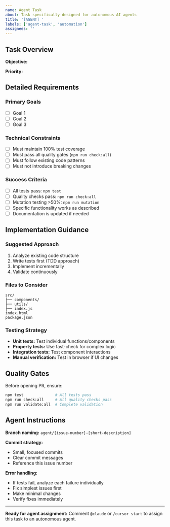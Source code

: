 ```yaml
---
name: Agent Task
about: Task specifically designed for autonomous AI agents
title: '[AGENT] '
labels: ['agent-task', 'automation']
assignees: ''
---
```


## Task Overview
**Objective:**
<!-- Clear, specific description of what the agent should accomplish -->

**Priority:** <!-- High/Medium/Low -->

## Detailed Requirements

### Primary Goals
- [ ] Goal 1
- [ ] Goal 2
- [ ] Goal 3

### Technical Constraints
- [ ] Must maintain 100% test coverage
- [ ] Must pass all quality gates (`npm run check:all`)
- [ ] Must follow existing code patterns
- [ ] Must not introduce breaking changes

### Success Criteria
<!-- Very specific, measurable criteria for completion -->
- [ ] All tests pass: `npm test`
- [ ] Quality checks pass: `npm run check:all`
- [ ] Mutation testing >50%: `npm run mutation`
- [ ] Specific functionality works as described
- [ ] Documentation is updated if needed

## Implementation Guidance

### Suggested Approach
<!-- Step-by-step guidance for the agent -->
1. Analyze existing code structure
2. Write tests first (TDD approach)
3. Implement incrementally
4. Validate continuously

### Files to Consider
<!-- List relevant files the agent should examine/modify -->
```
src/
├── components/
├── utils/
├── index.js
index.html
package.json
```

### Testing Strategy
- **Unit tests:** Test individual functions/components
- **Property tests:** Use fast-check for complex logic
- **Integration tests:** Test component interactions
- **Manual verification:** Test in browser if UI changes

## Quality Gates
Before opening PR, ensure:
```bash
npm test              # All tests pass
npm run check:all     # All quality checks pass
npm run validate:all  # Complete validation
```

## Agent Instructions
**Branch naming:** `agent/[issue-number]-[short-description]`

**Commit strategy:**
- Small, focused commits
- Clear commit messages
- Reference this issue number

**Error handling:**
- If tests fail, analyze each failure individually
- Fix simplest issues first
- Make minimal changes
- Verify fixes immediately

---

**Ready for agent assignment:** Comment `@claude` or `/cursor start` to assign this task to an autonomous agent.
